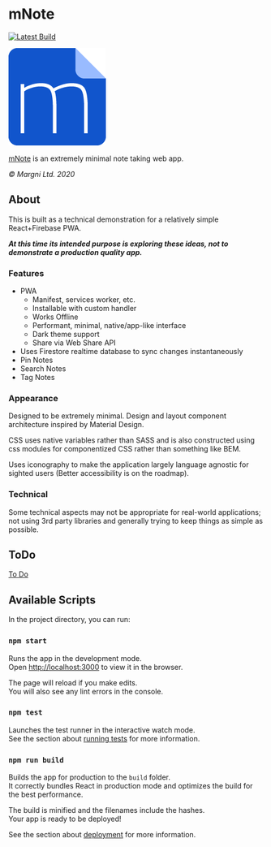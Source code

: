 # mNote

[![Latest Build](https://travis-ci.org/margni/note.svg?branch=master)](https://travis-ci.org/github/margni/note)

[![mNote Logo](public/logo192.png)](https://note.margni.com)

[mNote](https://note.margni.com) is an extremely minimal note taking web app.

_© Margni Ltd. 2020_

## About

This is built as a technical demonstration for a relatively simple React+Firebase PWA.

**_At this time its intended purpose is exploring these ideas, not to demonstrate a production quality app._**

### Features

-   PWA
    -   Manifest, services worker, etc.
    -   Installable with custom handler
    -   Works Offline
    -   Performant, minimal, native/app-like interface
    -   Dark theme support
    -   Share via Web Share API
-   Uses Firestore realtime database to sync changes instantaneously
-   Pin Notes
-   Search Notes
-   Tag Notes

### Appearance

Designed to be extremely minimal. Design and layout component architecture inspired by Material Design.

CSS uses native variables rather than SASS and is also constructed using css modules for componentized CSS rather than something like BEM.

Uses iconography to make the application largely language agnostic for sighted users (Better accessibility is on the roadmap).

### Technical

Some technical aspects may not be appropriate for real-world applications; not using 3rd party libraries and generally trying to keep things as simple as possible.

## ToDo

[To Do](./TODO.md)

## Available Scripts

In the project directory, you can run:

### `npm start`

Runs the app in the development mode.<br />
Open [http://localhost:3000](http://localhost:3000) to view it in the browser.

The page will reload if you make edits.<br />
You will also see any lint errors in the console.

### `npm test`

Launches the test runner in the interactive watch mode.<br />
See the section about [running tests](https://facebook.github.io/create-react-app/docs/running-tests) for more information.

### `npm run build`

Builds the app for production to the `build` folder.<br />
It correctly bundles React in production mode and optimizes the build for the best performance.

The build is minified and the filenames include the hashes.<br />
Your app is ready to be deployed!

See the section about [deployment](https://facebook.github.io/create-react-app/docs/deployment) for more information.
